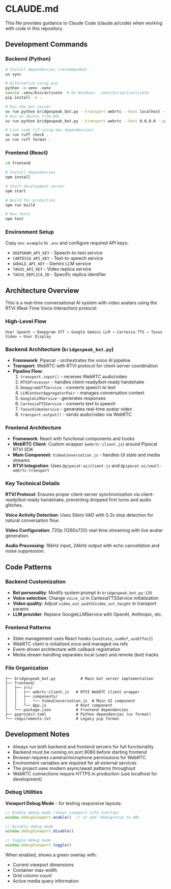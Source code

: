 # CLAUDE.md

This file provides guidance to Claude Code (claude.ai/code) when working with code in this repository.

## Development Commands

### Backend (Python)
```bash
# Install dependencies (recommended)
uv sync

# Alternative using pip
python -m venv .venv
source .venv/bin/activate  # On Windows: .venv\Scripts\activate
pip install -e .

# Run the bot server
uv run python bridgespeak_bot.py --transport webrtc --host localhost --port 8080
# Run on Ubuntu from WSL
uv run python bridgespeak_bot.py --transport webrtc --host 0.0.0.0 --port 8080

# Lint code (if using dev dependencies)
uv run ruff check .
uv run ruff format .
```

### Frontend (React)
```bash
cd frontend

# Install dependencies
npm install

# Start development server
npm start

# Build for production
npm run build

# Run tests
npm test
```

### Environment Setup
Copy `env.example` to `.env` and configure required API keys:
- `DEEPGRAM_API_KEY` - Speech-to-text service
- `CARTESIA_API_KEY` - Text-to-speech service  
- `GOOGLE_API_KEY` - Gemini LLM service
- `TAVUS_API_KEY` - Video replica service
- `TAVUS_REPLICA_ID` - Specific replica identifier

## Architecture Overview

This is a real-time conversational AI system with video avatars using the RTVI (Real-Time Voice Interaction) protocol.

### High-Level Flow
```
User Speech → Deepgram STT → Google Gemini LLM → Cartesia TTS → Tavus Video → User Display
```

### Backend Architecture (`bridgespeak_bot.py`)
- **Framework**: Pipecat - orchestrates the voice AI pipeline
- **Transport**: WebRTC with RTVI protocol for client-server coordination  
- **Pipeline Flow**: 
  1. `transport.input()` - receives WebRTC audio/video
  2. `RTVIProcessor` - handles client-ready/bot-ready handshake
  3. `DeepgramSTTService` - converts speech to text
  4. `LLMContextAggregatorPair` - manages conversation context
  5. `GoogleLLMService` - generates responses
  6. `CartesiaTTSService` - converts text to speech
  7. `TavusVideoService` - generates real-time avatar video
  8. `transport.output()` - sends audio/video via WebRTC

### Frontend Architecture
- **Framework**: React with functional components and hooks
- **WebRTC Client**: Custom wrapper (`webrtc-client.js`) around Pipecat RTVI SDK
- **Main Component**: `VideoConversation.js` - handles UI state and media streams
- **RTVI Integration**: Uses `@pipecat-ai/client-js` and `@pipecat-ai/small-webrtc-transport`

### Key Technical Details

**RTVI Protocol**: Ensures proper client-server synchronization via client-ready/bot-ready handshake, preventing dropped first turns and audio glitches.

**Voice Activity Detection**: Uses Silero VAD with 0.2s stop detection for natural conversation flow.

**Video Configuration**: 720p (1280x720) real-time streaming with live avatar generation.

**Audio Processing**: 16kHz input, 24kHz output with echo cancellation and noise suppression.

## Code Patterns

### Backend Customization
- **Bot personality**: Modify system prompt in `bridgespeak_bot.py:135`
- **Voice selection**: Change `voice_id` in CartesiaTTSService initialization  
- **Video quality**: Adjust `video_out_width`/`video_out_height` in transport params
- **LLM provider**: Replace GoogleLLMService with OpenAI, Anthropic, etc.

### Frontend Patterns
- State management uses React hooks (`useState`, `useRef`, `useEffect`)
- WebRTC client is initialized once and managed via refs
- Event-driven architecture with callback registration
- Media stream handling separates local (user) and remote (bot) tracks

### File Organization
```
├── bridgespeak_bot.py           # Main bot server implementation
├── frontend/
│   ├── src/
│   │   ├── webrtc-client.js   # RTVI WebRTC client wrapper
│   │   ├── components/
│   │   │   └── VideoConversation.js  # Main UI component
│   │   └── App.js             # Root component
│   └── package.json           # Frontend dependencies
├── pyproject.toml             # Python dependencies (uv format)
└── requirements.txt           # Legacy pip format
```

## Development Notes

- Always run both backend and frontend servers for full functionality
- Backend must be running on port 8080 before starting frontend
- Browser requires camera/microphone permissions for WebRTC
- Environment variables are required for all external services
- The project uses modern async/await patterns throughout
- WebRTC connections require HTTPS in production (use localhost for development)

### Debug Utilities

**Viewport Debug Mode** - for testing responsive layouts:
```javascript
// Enable debug mode (shows viewport info overlay)
window.debugViewport.enable()  // or add ?debug=true to URL

// Disable debug mode
window.debugViewport.disable()

// Toggle debug mode
window.debugViewport.toggle()
```

When enabled, shows a green overlay with:
- Current viewport dimensions
- Container max-width
- Grid column count
- Active media query information